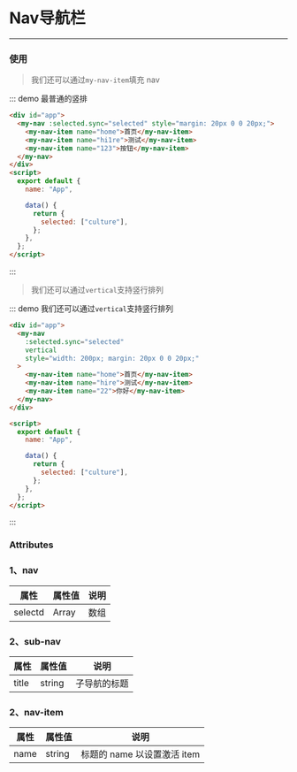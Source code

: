 # Nav导航栏
---

### 使用

> 我们还可以通过`my-nav-item`填充 nav

::: demo 最普通的竖排

```html
<div id="app">
  <my-nav :selected.sync="selected" style="margin: 20px 0 0 20px;">
    <my-nav-item name="home">首页</my-nav-item>
    <my-nav-item name="hi1re">测试</my-nav-item>
    <my-nav-item name="123">按钮</my-nav-item>
  </my-nav>
</div>
<script>
  export default {
    name: "App",

    data() {
      return {
        selected: ["culture"],
      };
    },
  };
</script>
```

:::

> 我们还可以通过`vertical`支持竖行排列

::: demo 我们还可以通过`vertical`支持竖行排列

```html
<div id="app">
  <my-nav
    :selected.sync="selected"
    vertical
    style="width: 200px; margin: 20px 0 0 20px;"
  >
    <my-nav-item name="home">首页</my-nav-item>
    <my-nav-item name="hire">测试</my-nav-item>
    <my-nav-item name="22">你好</my-nav-item>
  </my-nav>
</div>

<script>
  export default {
    name: "App",

    data() {
      return {
        selected: ["culture"],
      };
    },
  };
</script>
```

:::

### Attributes

### 1、nav

| 属性    | 属性值 | 说明 |
| ------- | ------ | ---- |
| selectd | Array  | 数组 |

### 2、sub-nav

| 属性  | 属性值 | 说明         |
| ----- | ------ | ------------ |
| title | string | 子导航的标题 |

### 2、nav-item

| 属性 | 属性值 | 说明                        |
| ---- | ------ | --------------------------- |
| name | string | 标题的 name 以设置激活 item |
